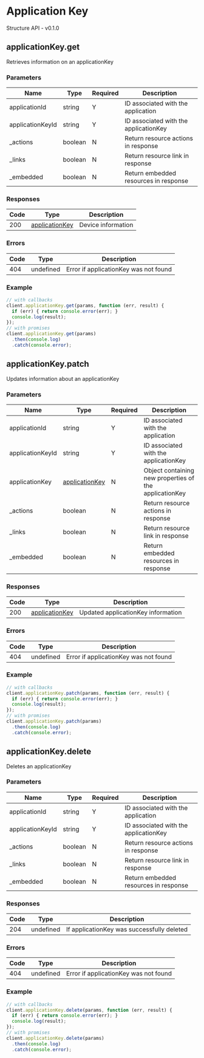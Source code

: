 # Application Key
Structure API - v0.1.0

## applicationKey.get
Retrieves information on an applicationKey



### Parameters
| Name | Type | Required | Description |
| ---- | ---- | -------- | ----------- |
| applicationId | string | Y | ID associated with the application |
| applicationKeyId | string | Y | ID associated with the applicationKey |
| _actions | boolean | N | Return resource actions in response |
| _links | boolean | N | Return resource link in response |
| _embedded | boolean | N | Return embedded resources in response |

### Responses
| Code | Type | Description |
| ---- | ---- | ----------- |
| 200 | [applicationKey](_schemas.md#applicationkey) | Device information |

### Errors
| Code | Type | Description |
| ---- | ---- | ----------- |
| 404 | undefined | Error if applicationKey was not found |

### Example
```javascript
// with callbacks
client.applicationKey.get(params, function (err, result) {
  if (err) { return console.error(err); }
  console.log(result);
});
// with promises
client.applicationKey.get(params)
  .then(console.log)
  .catch(console.error);
```
## applicationKey.patch
Updates information about an applicationKey



### Parameters
| Name | Type | Required | Description |
| ---- | ---- | -------- | ----------- |
| applicationId | string | Y | ID associated with the application |
| applicationKeyId | string | Y | ID associated with the applicationKey |
| applicationKey | [applicationKey](_schemas.md#applicationkey) | N | Object containing new properties of the applicationKey |
| _actions | boolean | N | Return resource actions in response |
| _links | boolean | N | Return resource link in response |
| _embedded | boolean | N | Return embedded resources in response |

### Responses
| Code | Type | Description |
| ---- | ---- | ----------- |
| 200 | [applicationKey](_schemas.md#applicationkey) | Updated applicationKey information |

### Errors
| Code | Type | Description |
| ---- | ---- | ----------- |
| 404 | undefined | Error if applicationKey was not found |

### Example
```javascript
// with callbacks
client.applicationKey.patch(params, function (err, result) {
  if (err) { return console.error(err); }
  console.log(result);
});
// with promises
client.applicationKey.patch(params)
  .then(console.log)
  .catch(console.error);
```
## applicationKey.delete
Deletes an applicationKey



### Parameters
| Name | Type | Required | Description |
| ---- | ---- | -------- | ----------- |
| applicationId | string | Y | ID associated with the application |
| applicationKeyId | string | Y | ID associated with the applicationKey |
| _actions | boolean | N | Return resource actions in response |
| _links | boolean | N | Return resource link in response |
| _embedded | boolean | N | Return embedded resources in response |

### Responses
| Code | Type | Description |
| ---- | ---- | ----------- |
| 204 | undefined | If applicationKey was successfully deleted |

### Errors
| Code | Type | Description |
| ---- | ---- | ----------- |
| 404 | undefined | Error if applicationKey was not found |

### Example
```javascript
// with callbacks
client.applicationKey.delete(params, function (err, result) {
  if (err) { return console.error(err); }
  console.log(result);
});
// with promises
client.applicationKey.delete(params)
  .then(console.log)
  .catch(console.error);
```
